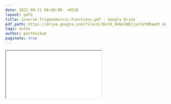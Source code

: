 ```yaml
---
date: 2021-09-11 00:00:00  +0530
layout: pdfs
title: Inverse-Trigonometric-Functions.pdf - Google Drive
pdf_path: https://drive.google.com/file/d/1Dx5X_6HUolN8JjycCeYORawHt-bg-bsC/preview?usp=sharing
tags: notes
author: parthnikam
paginate: true
---
```


<iframe class="embed-pdf" src="{{ page.pdf_path }}#toolbar=0" seamless="seamless" scrolling="no" style="overflow:hidden"></iframe>
